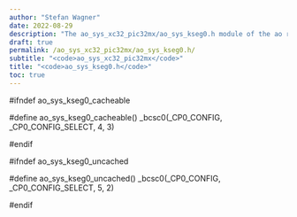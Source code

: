 ```yaml
---
author: "Stefan Wagner"
date: 2022-08-29
description: "The ao_sys_xc32_pic32mx/ao_sys_kseg0.h module of the ao real-time operating system."
draft: true
permalink: /ao_sys_xc32_pic32mx/ao_sys_kseg0.h/ 
subtitle: "<code>ao_sys_xc32_pic32mx</code>"
title: "<code>ao_sys_kseg0.h</code>"
toc: true
---
```


#ifndef ao_sys_kseg0_cacheable

#define ao_sys_kseg0_cacheable()    _bcsc0(_CP0_CONFIG, _CP0_CONFIG_SELECT, 4, 3)

#endif

#ifndef ao_sys_kseg0_uncached

#define ao_sys_kseg0_uncached()     _bcsc0(_CP0_CONFIG, _CP0_CONFIG_SELECT, 5, 2)

#endif

